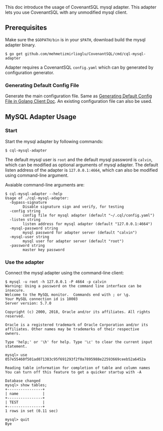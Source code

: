 This doc introduce the usage of CovenantSQL mysql adapter. 
This adapter lets you use CovenantSQL with any unmodified mysql client.

## Prerequisites

Make sure the ```$GOPATH/bin``` is in your ```$PATH```, download build the mysql adapter binary.

```shell
$ go get github.com/mehmetizmirlioglu/CovenantSQL/cmd/cql-mysql-adapter
```

Adapter requires a CovenantSQL ```config.yaml``` which can by generated by configuration generator.  

### Generating Default Config File

Generate the main configuration file. Same as [Generating Default Config File in Golang Client Doc](https://github.com/mehmetizmirlioglu/CovenantSQL/tree/develop/client#generating-default-config-file). An existing configuration file can also be used.

## MySQL Adapter Usage

### Start

Start the mysql adapter by following commands:

```shell
$ cql-mysql-adapter
```

The default mysql user is ```root``` and the default mysql password is ```calvin```, which can be modified as optional arguments of mysql adapter.
The default listen address of the adapter is ```127.0.0.1:4664```, which can also be modified using command-line argument.

Avaiable command-line arguments are: 

```shell
$ cql-mysql-adapter --help
Usage of ./cql-mysql-adapter:
  -bypass-signature
    	Disable signature sign and verify, for testing
  -config string
    	config file for mysql adapter (default "~/.cql/config.yaml")
  -listen string
    	listen address for mysql adapter (default "127.0.0.1:4664")
  -mysql-password string
    	mysql password for adapter server (default "calvin")
  -mysql-user string
    	mysql user for adapter server (default "root")
  -password string
    	master key password
```

### Use the adapter

Connect the mysql adapter using the command-line client:

```shell
$ mysql -u root -h 127.0.0.1 -P 4664 -p calvin
Warning: Using a password on the command line interface can be insecure.
Welcome to the MySQL monitor.  Commands end with ; or \g.
Your MySQL connection id is 10003
Server version: 5.7.0

Copyright (c) 2000, 2018, Oracle and/or its affiliates. All rights reserved.

Oracle is a registered trademark of Oracle Corporation and/or its
affiliates. Other names may be trademarks of their respective
owners.

Type 'help;' or '\h' for help. Type '\c' to clear the current input statement.

mysql> use 057e55460f501ad071383c95f691293f2f0a7895988e22593669ceeb52a6452a

Reading table information for completion of table and column names
You can turn off this feature to get a quicker startup with -A

Database changed
mysql> show tables;
+----------------+
| name           |
+----------------+
| TEST           |
+----------------+
1 rows in set (0.11 sec)

mysql> quit
Bye
```
